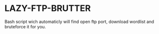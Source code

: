 # LAZY-FTP-BRUTTER
Bash script wich automaticly will find open ftp port, download wordlist and bruteforce it for you.
